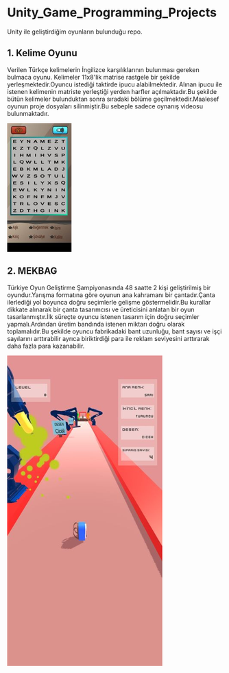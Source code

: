 # Unity_Game_Programming_Projects
 Unity ile geliştirdiğim oyunların bulunduğu repo.

## 1. Kelime Oyunu

Verilen Türkçe kelimelerin İngilizce karşılıklarının bulunması gereken bulmaca oyunu.
Kelimeler 11x8'lik matrise rastgele bir şekilde yerleşmektedir.Oyuncu istediği taktirde ipucu alabilmektedir. Alınan ipucu ile istenen kelimenin matriste yerleştiği 
yerden harfler açılmaktadır.Bu şekilde bütün kelimeler bulunduktan sonra sıradaki bölüme geçilmektedir.Maalesef oyunun proje dosyaları silinmiştir.Bu sebeple sadece 
oynanış videosu bulunmaktadır.

![Kelime Oyunu](https://github.com/EkremBali/Unity_Game_Programming_Projects/blob/main/images/Kelime_Oyunu.jpeg)

## 2. MEKBAG

Türkiye Oyun Geliştirme Şampiyonasında 48 saatte 2 kişi geliştirilmiş bir oyundur.Yarışma formatına göre oyunun ana kahramanı bir çantadır.Çanta ilerlediği yol boyunca doğru seçimlerle gelişme göstermelidir.Bu kurallar dikkate alınarak bir çanta tasarımcısı ve üreticisini anlatan bir oyun tasarlanmıştır.İlk süreçte oyuncu istenen tasarım için doğru seçimler yapmalı.Ardından üretim bandında istenen miktarı doğru olarak toplamalıdır.Bu şekilde oyuncu fabrikadaki bant uzunluğu, bant sayısı ve işçi sayılarını arttırabilir ayrıca biriktirdiği para ile reklam seviyesini arttırarak daha fazla para kazanabilir.

![Çanta Oyunu](https://github.com/EkremBali/Unity_Game_Programming_Projects/blob/main/images/MEKBAG.jpeg)
